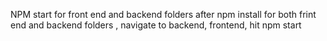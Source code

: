 NPM start for front end and backend folders after npm install for both frint end and backend folders , navigate to backend, frontend, hit npm start
